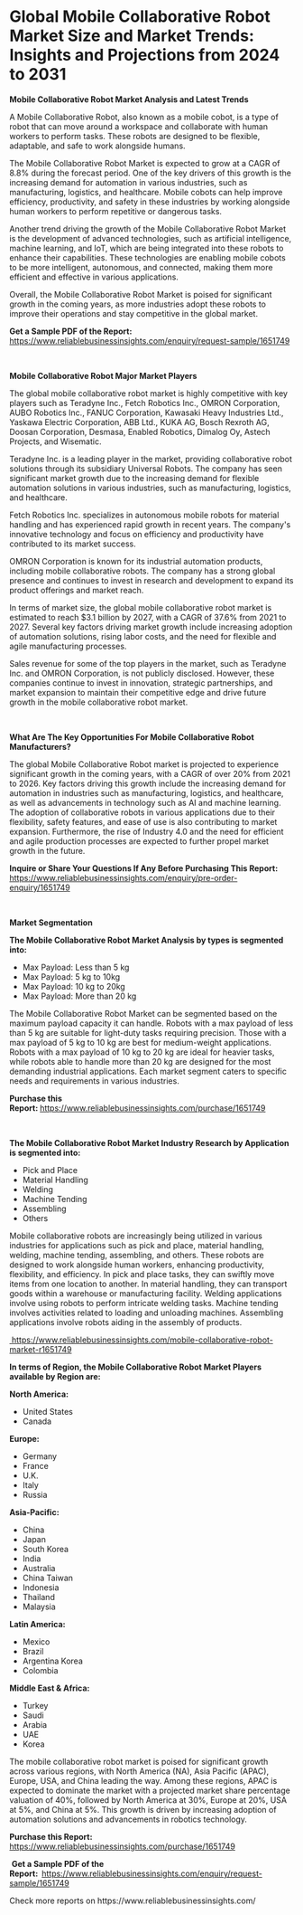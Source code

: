 <p><h1>Global Mobile Collaborative Robot Market Size and Market Trends: Insights and Projections from 2024 to 2031</h1></p><p><strong>Mobile Collaborative Robot Market Analysis and Latest Trends</strong></p>
<p><p>A Mobile Collaborative Robot, also known as a mobile cobot, is a type of robot that can move around a workspace and collaborate with human workers to perform tasks. These robots are designed to be flexible, adaptable, and safe to work alongside humans.</p><p>The Mobile Collaborative Robot Market is expected to grow at a CAGR of 8.8% during the forecast period. One of the key drivers of this growth is the increasing demand for automation in various industries, such as manufacturing, logistics, and healthcare. Mobile cobots can help improve efficiency, productivity, and safety in these industries by working alongside human workers to perform repetitive or dangerous tasks.</p><p>Another trend driving the growth of the Mobile Collaborative Robot Market is the development of advanced technologies, such as artificial intelligence, machine learning, and IoT, which are being integrated into these robots to enhance their capabilities. These technologies are enabling mobile cobots to be more intelligent, autonomous, and connected, making them more efficient and effective in various applications.</p><p>Overall, the Mobile Collaborative Robot Market is poised for significant growth in the coming years, as more industries adopt these robots to improve their operations and stay competitive in the global market.</p></p>
<p><strong>Get a Sample PDF of the Report:&nbsp;</strong> <a href="https://www.reliablebusinessinsights.com/enquiry/request-sample/1651749">https://www.reliablebusinessinsights.com/enquiry/request-sample/1651749</a></p>
<p>&nbsp;</p>
<p><strong>Mobile Collaborative Robot Major Market Players</strong></p>
<p><p>The global mobile collaborative robot market is highly competitive with key players such as Teradyne Inc., Fetch Robotics Inc., OMRON Corporation, AUBO Robotics Inc., FANUC Corporation, Kawasaki Heavy Industries Ltd., Yaskawa Electric Corporation, ABB Ltd., KUKA AG, Bosch Rexroth AG, Doosan Corporation, Desmasa, Enabled Robotics, Dimalog Oy, Astech Projects, and Wisematic. </p><p>Teradyne Inc. is a leading player in the market, providing collaborative robot solutions through its subsidiary Universal Robots. The company has seen significant market growth due to the increasing demand for flexible automation solutions in various industries, such as manufacturing, logistics, and healthcare. </p><p>Fetch Robotics Inc. specializes in autonomous mobile robots for material handling and has experienced rapid growth in recent years. The company's innovative technology and focus on efficiency and productivity have contributed to its market success.</p><p>OMRON Corporation is known for its industrial automation products, including mobile collaborative robots. The company has a strong global presence and continues to invest in research and development to expand its product offerings and market reach.</p><p>In terms of market size, the global mobile collaborative robot market is estimated to reach $3.1 billion by 2027, with a CAGR of 37.6% from 2021 to 2027. Several key factors driving market growth include increasing adoption of automation solutions, rising labor costs, and the need for flexible and agile manufacturing processes.</p><p>Sales revenue for some of the top players in the market, such as Teradyne Inc. and OMRON Corporation, is not publicly disclosed. However, these companies continue to invest in innovation, strategic partnerships, and market expansion to maintain their competitive edge and drive future growth in the mobile collaborative robot market.</p></p>
<p>&nbsp;</p>
<p><strong>What Are The Key Opportunities For Mobile Collaborative Robot Manufacturers?</strong></p>
<p><p>The global Mobile Collaborative Robot market is projected to experience significant growth in the coming years, with a CAGR of over 20% from 2021 to 2026. Key factors driving this growth include the increasing demand for automation in industries such as manufacturing, logistics, and healthcare, as well as advancements in technology such as AI and machine learning. The adoption of collaborative robots in various applications due to their flexibility, safety features, and ease of use is also contributing to market expansion. Furthermore, the rise of Industry 4.0 and the need for efficient and agile production processes are expected to further propel market growth in the future.</p></p>
<p><strong>Inquire or Share Your Questions If Any Before Purchasing This Report:</strong> <a href="https://www.reliablebusinessinsights.com/enquiry/pre-order-enquiry/1651749">https://www.reliablebusinessinsights.com/enquiry/pre-order-enquiry/1651749</a></p>
<p>&nbsp;</p>
<p><strong>Market Segmentation</strong></p>
<p><strong>The Mobile Collaborative Robot Market Analysis by types is segmented into:</strong></p>
<p><ul><li>Max Payload: Less than 5 kg</li><li>Max Payload: 5 kg to 10kg</li><li>Max Payload: 10 kg to 20kg</li><li>Max Payload: More than 20 kg</li></ul></p>
<p><p>The Mobile Collaborative Robot Market can be segmented based on the maximum payload capacity it can handle. Robots with a max payload of less than 5 kg are suitable for light-duty tasks requiring precision. Those with a max payload of 5 kg to 10 kg are best for medium-weight applications. Robots with a max payload of 10 kg to 20 kg are ideal for heavier tasks, while robots able to handle more than 20 kg are designed for the most demanding industrial applications. Each market segment caters to specific needs and requirements in various industries.</p></p>
<p><strong>Purchase this Report:&nbsp;</strong><a href="https://www.reliablebusinessinsights.com/purchase/1651749">https://www.reliablebusinessinsights.com/purchase/1651749</a></p>
<p>&nbsp;</p>
<p><strong>The Mobile Collaborative Robot Market Industry Research by Application is segmented into:</strong></p>
<p><ul><li>Pick and Place</li><li>Material Handling</li><li>Welding</li><li>Machine Tending</li><li>Assembling</li><li>Others</li></ul></p>
<p><p>Mobile collaborative robots are increasingly being utilized in various industries for applications such as pick and place, material handling, welding, machine tending, assembling, and others. These robots are designed to work alongside human workers, enhancing productivity, flexibility, and efficiency. In pick and place tasks, they can swiftly move items from one location to another. In material handling, they can transport goods within a warehouse or manufacturing facility. Welding applications involve using robots to perform intricate welding tasks. Machine tending involves activities related to loading and unloading machines. Assembling applications involve robots aiding in the assembly of products.</p></p>
<p><a href="https://www.reliablebusinessinsights.com/mobile-collaborative-robot-market-r1651749">&nbsp;https://www.reliablebusinessinsights.com/mobile-collaborative-robot-market-r1651749</a></p>
<p><strong>In terms of Region, the Mobile Collaborative Robot Market Players available by Region are:</strong></p>
<p>
    <p> <strong> North America: </strong>
        <ul>
            <li>United States</li>
            <li>Canada</li>
        </ul>
        </p> 
    <p> <strong> Europe: </strong>
        <ul>
            <li>Germany</li>
            <li>France</li>
            <li>U.K.</li>
            <li>Italy</li>
            <li>Russia</li>
        </ul>
        </p> 
    <p> <strong> Asia-Pacific: </strong>
        <ul>
            <li>China</li>
            <li>Japan</li>
            <li>South Korea</li>
            <li>India</li>
            <li>Australia</li>
            <li>China Taiwan</li>
            <li>Indonesia</li>
            <li>Thailand</li>
            <li>Malaysia</li>
        </ul>
        </p> 
    <p> <strong> Latin America: </strong>
        <ul>
            <li>Mexico</li>
            <li>Brazil</li>
            <li>Argentina Korea</li>
            <li>Colombia</li>
        </ul>
        </p> 
    <p> <strong> Middle East & Africa: </strong>
        <ul>
            <li>Turkey</li>
            <li>Saudi</li>
            <li>Arabia</li>
            <li>UAE</li>
            <li>Korea</li>
        </ul>
    </p>
    </p>
<p><p>The mobile collaborative robot market is poised for significant growth across various regions, with North America (NA), Asia Pacific (APAC), Europe, USA, and China leading the way. Among these regions, APAC is expected to dominate the market with a projected market share percentage valuation of 40%, followed by North America at 30%, Europe at 20%, USA at 5%, and China at 5%. This growth is driven by increasing adoption of automation solutions and advancements in robotics technology.</p></p>
<p><strong>Purchase this Report: </strong><a href="https://www.reliablebusinessinsights.com/purchase/1651749">https://www.reliablebusinessinsights.com/purchase/1651749</a></p>
<p>&nbsp;<strong>Get a Sample PDF of the Report:&nbsp;&nbsp;</strong><a href="https://www.reliablebusinessinsights.com/enquiry/request-sample/1651749">https://www.reliablebusinessinsights.com/enquiry/request-sample/1651749</a></p>
<p><strong></strong></p>
<p>Check more reports on https://www.reliablebusinessinsights.com/</p>